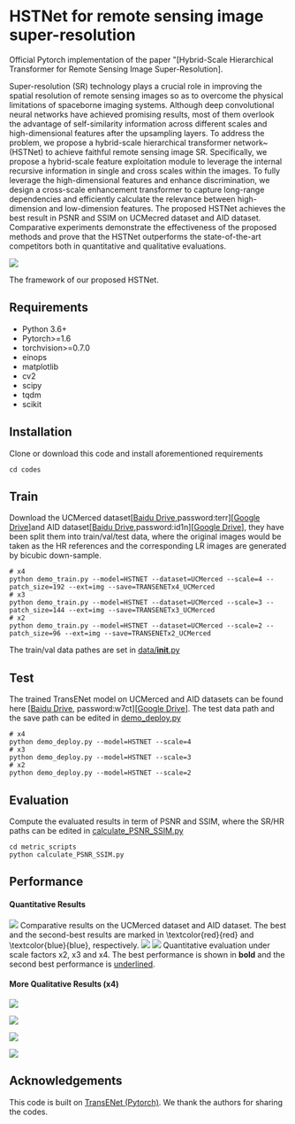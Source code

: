 # HSTNet for remote sensing image super-resolution
Official Pytorch implementation of the paper "[Hybrid-Scale Hierarchical Transformer for Remote Sensing Image Super-Resolution].

Super-resolution (SR) technology plays a crucial role in improving the spatial resolution of remote sensing images so as to overcome the physical limitations of spaceborne imaging systems. Although deep convolutional neural networks have achieved promising results, most of them overlook the advantage of self-similarity information across different scales and high-dimensional features after the upsampling layers. To address the problem, we propose a hybrid-scale hierarchical transformer network~(HSTNet) to achieve faithful remote sensing image SR. Specifically, we propose a hybrid-scale feature exploitation module to leverage the internal recursive information in single and cross scales within the images. To fully leverage the high-dimensional features and enhance discrimination, we design a cross-scale enhancement transformer to capture long-range dependencies and efficiently calculate the relevance between high-dimension and low-dimension features. The proposed HSTNet achieves the best result in PSNR and SSIM on UCMecred dataset and AID dataset. Comparative experiments demonstrate the effectiveness of the proposed methods and prove that the HSTNet outperforms the state-of-the-art competitors both in quantitative and qualitative evaluations.

![](figs/Figure2.png)

The framework of our proposed HSTNet.

## Requirements
- Python 3.6+
- Pytorch>=1.6
- torchvision>=0.7.0
- einops
- matplotlib
- cv2
- scipy
- tqdm
- scikit


## Installation
Clone or download this code and install aforementioned requirements 
```
cd codes
```

## Train
Download the UCMerced dataset[[Baidu Drive](https://pan.baidu.com/s/1ijFUcLozP2wiHg14VBFYWw),password:terr][[Google Drive](https://drive.google.com/file/d/12pmtffUEAhbEAIn_pit8FxwcdNk4Bgjg/view)]and AID dataset[[Baidu Drive](https://pan.baidu.com/s/1Cf-J_YdcCB2avPEUZNBoCA),password:id1n][[Google Drive](https://drive.google.com/file/d/1d_Wq_U8DW-dOC3etvF4bbbWMOEqtZwF7/view)], they have been split them into train/val/test data, where the original images would be taken as the HR references and the corresponding LR images are generated by bicubic down-sample. 
```
# x4
python demo_train.py --model=HSTNET --dataset=UCMerced --scale=4 --patch_size=192 --ext=img --save=TRANSENETx4_UCMerced
# x3
python demo_train.py --model=HSTNET --dataset=UCMerced --scale=3 --patch_size=144 --ext=img --save=TRANSENETx3_UCMerced
# x2
python demo_train.py --model=HSTNET --dataset=UCMerced --scale=2 --patch_size=96 --ext=img --save=TRANSENETx2_UCMerced
```

The train/val data pathes are set in [data/__init__.py](codes/data/__init__.py) 

## Test 
The trained TransENet model on UCMerced and AID datasets can be found here [[Baidu Drive](https://pan.baidu.com/s/1lvAyTagbBf5GWUOcuEkyrQ), password:w7ct][[Google Drive](https://drive.google.com/file/d/19nH1Plh2M-Z47iXG0-Ghq-Orh33n787w/view)]. The test data path and the save path can be edited in [demo_deploy.py](codes/demo_deploy.py)

```
# x4
python demo_deploy.py --model=HSTNET --scale=4
# x3
python demo_deploy.py --model=HSTNET --scale=3
# x2
python demo_deploy.py --model=HSTNET --scale=2
```

## Evaluation 
Compute the evaluated results in term of PSNR and SSIM, where the SR/HR paths can be edited in [calculate_PSNR_SSIM.py](codes/metric_scripts/calculate_PSNR_SSIM.py)

```
cd metric_scripts 
python calculate_PSNR_SSIM.py
```
## Performance

#### Quantitative Results
![](figs/Table2.png)
Comparative results on the UCMerced dataset and AID dataset. The best and the second-best results are marked in \textcolor{red}{red} and \textcolor{blue}{blue}, respectively.
![](figs/Table3.png)
![](figs/Table4.png)
Quantitative evaluation under scale factors x2, x3 and x4. The best performance is shown in **bold** and the second best performance is <u>underlined</u>.

#### More Qualitative Results (x4)

![](figs/Figure6.png)

![](figs/Figure7.png)

![](figs/Figure8.png)

![](figs/Figure9.png)

## Acknowledgements 
This code is built on [TransENet (Pytorch)](https://github.com/Shaosifan/TransENet). We thank the authors for sharing the codes.  


